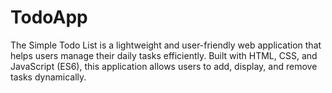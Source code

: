 # TodoApp
The Simple Todo List is a lightweight and user-friendly web application that helps users manage their daily tasks efficiently. Built with HTML, CSS, and JavaScript (ES6), this application allows users to add, display, and remove tasks dynamically.
